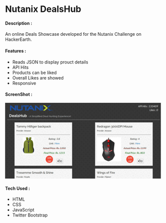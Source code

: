 # Nutanix DealsHub

#### Description :
An online Deals Showcase developed for the Nutanix Challenge on HackerEarth.

#### Features :
* Reads JSON to display prouct details
* API Hits
* Products can be liked
* Overall Likes are showed
* Responsive

#### ScreenShot :
![Screenshot](img/screenshot/nutanix.jpg)

#### Tech Used :
* HTML
* CSS
* JavaScript
* Twitter Bootstrap
